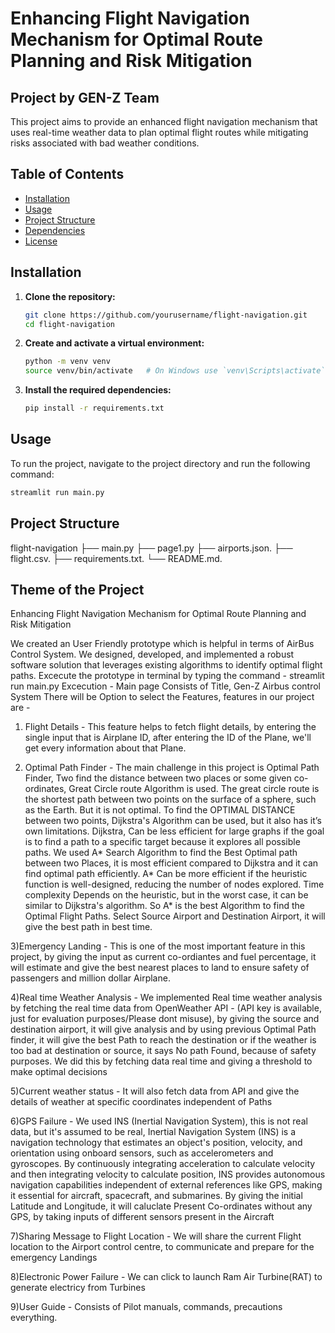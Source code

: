 # Enhancing Flight Navigation Mechanism for Optimal Route Planning and Risk Mitigation

## Project by GEN-Z Team

This project aims to provide an enhanced flight navigation mechanism that uses real-time weather data to plan optimal flight routes while mitigating risks associated with bad weather conditions.

## Table of Contents

- [Installation](#installation)
- [Usage](#usage)
- [Project Structure](#project-structure)
- [Dependencies](#dependencies)
- [License](#license)

## Installation

1. **Clone the repository:**

    ```sh
    git clone https://github.com/yourusername/flight-navigation.git
    cd flight-navigation
    ```

2. **Create and activate a virtual environment:**

    ```sh
    python -m venv venv
    source venv/bin/activate   # On Windows use `venv\Scripts\activate`
    ```

3. **Install the required dependencies:**

    ```sh
    pip install -r requirements.txt
    ```

## Usage

To run the project, navigate to the project directory and run the following command:

```sh
streamlit run main.py
```

## Project Structure
flight-navigation
├── main.py
├── page1.py
├── airports.json.
├── flight.csv.
├── requirements.txt.
└── README.md.


## Theme of the Project
Enhancing Flight Navigation Mechanism for Optimal Route Planning and Risk Mitigation

We created an User Friendly prototype which is helpful in terms of AirBus Control System. We designed, developed, and implemented a robust software solution that leverages existing algorithms to identify optimal flight paths. 
Excecute the prototype in terminal by typing the command - streamlit run main.py
Excecution - 
Main page Consists of Title, Gen-Z Airbus control System
There will be Option to select the Features, features in our project are - 

1) Flight Details - This feature helps to fetch flight details, by entering the single input that is Airplane ID, after entering the ID of the Plane, we'll get every information about that Plane.
   
2) Optimal Path Finder - The main challenge in this project is Optimal Path Finder, Two find the distance between two places or some given co-ordinates, Great Circle route Algorithm is used. The great circle route is the shortest path between two points on the surface of a sphere, such as the Earth. But it is not optimal. To find the OPTIMAL DISTANCE between two points, Dijkstra's Algorithm can be used, but it also has it’s own limitations. Dijkstra, Can be less efficient for large graphs if the goal is to find a path to a specific target because it explores all possible paths. We used A* Search Algorithm to find the Best Optimal path between two Places, it is most efficient compared to Dijkstra and it can find optimal path efficiently. A* Can be more efficient if the heuristic function is well-designed, reducing the number of nodes explored. Time complexity Depends on the heuristic, but in the worst case, it can be similar to Dijkstra's algorithm. So A* is the best Algorithm to find the Optimal Flight Paths.
   Select Source Airport and Destination Airport, it will give the best path in best time.

3)Emergency Landing - This is one of the most important feature in this project, by giving the input as current co-ordiantes and fuel percentage, it will estimate and give the best nearest places to land to ensure safety of passengers and million dollar Airplane.

4)Real time Weather Analysis - We implemented Real time weather analysis by fetching the real time data from OpenWeather API - (API key is available, just for evaluation purposes/Please dont misuse), by giving the source and destination airport, it will give analysis and by using previous Optimal Path finder, it will give the best Path to reach the destination or if the weather is too bad at destination or source, it says No path Found, because of safety purposes. We did this by fetching data real time and giving a threshold to make optimal decisions

5)Current weather status - It will also fetch data from API and give the details of weather at specific coordinates independent of Paths

6)GPS Failure - We used INS (Inertial Navigation System), this is not real data, but it's assumed to be real, Inertial Navigation System (INS) is a navigation technology that estimates an object's position, velocity, and orientation using onboard sensors, such as accelerometers and gyroscopes. By continuously integrating acceleration to calculate velocity and then integrating velocity to calculate position, INS provides autonomous navigation capabilities independent of external references like GPS, making it essential for aircraft, spacecraft, and submarines.
By giving the initial Latitude and Longitude, it will caluclate Present Co-ordinates without any GPS, by taking inputs of different sensors present in the Aircraft

7)Sharing Message to Flight Location - We will share the current Flight location to the Airport control centre, to communicate and prepare for the emergency Landings

8)Electronic Power Failure - We can click to launch Ram Air Turbine(RAT) to generate electricy from Turbines

9)User Guide - Consists of Pilot manuals, commands, precautions everything.


 

